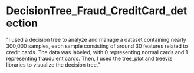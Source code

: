 # DecisionTree_Fraud_CreditCard_detection
"I used a decision tree to analyze and manage a dataset containing nearly 300,000 samples, each sample consisting of around 30 features related to credit cards. The data was labeled, with 0 representing normal cards and 1 representing fraudulent cards. Then, I used the tree_plot and treeviz libraries to visualize the decision tree."
